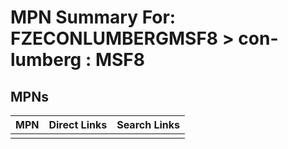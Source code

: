 



# MPN Summary For: FZECONLUMBERGMSF8 > con-lumberg : MSF8

## MPNs
  

|MPN|Direct Links|Search Links|
| :--- | :--- | :--- |
||||

